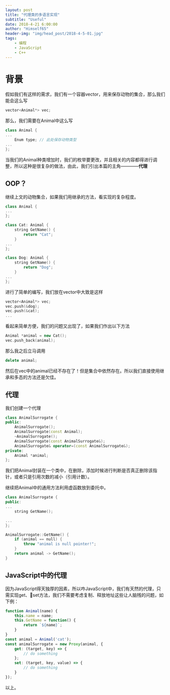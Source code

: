 ```yaml
---
layout: post
title: "代理类的多语言实现"
subtitle: "Useful"
date: 2018-4-21 6:00:00
author: "Himself65"
header-img: "img/head_post/2018-4-5-01.jpg"
tags: 
    - 编程
    - JavaScript
    - C++
---
```

# 背景

假如我们有这样的需求，我们有一个容器vector，用来保存动物的集合，那么我们能会这么写

```C++
vector<Animal*> vec;
```

那么，我们需要在Animal中这么写

```C++
class Animal {
...
    Enum type; // 此处保存动物类型
...
};
```

当我们的Animal种类增加时，我们的枚举要更改，并且相关的内容都得进行调整，所以这种是很复杂的做法，由此，我们引出本篇的主角————**代理**

## OOP？

继续上文的动物集合，如果我们用继承的方法，看实现的复杂程度。

```C++
class Animal {
...
};

class Cat: Animal {
    string GetName() {
        return "Cat";
    }
...
};

class Dog: Animal {
    string GetName() {
        return "Dog";
    }
...
};
```

进行了简单的编写，我们放在vector中大致是这样

```C++
vector<Animal*> vec;
vec.push(&dog);
vec.push(&cat);
...
```

看起来简单方便，我们的问题又出现了，如果我们作出以下方法

```C++
Animal *animal = new Cat();
vec.push_back(animal);
```

那么我之后立马调用

```C++
delete animal;
```

然后在vec中的animal已经不存在了！但是集合中依然存在。所以我们直接使用继承和多态的方法还是欠佳。

## 代理

我们创建一个代理

```C++
class AnimalSurrogate {
public:
    AnimalSurrogate();
    AnimalSurrogate(const Animal);
    ~AnimalSurrogate();
    AnimalSurrogate(const AnimalSurrogate&);
    AnimalSurrogate& operator=(const AnimalSurrogate&);
private:
    Animal *animal;
};
```

我们把Animal封装在一个类中，在删除，添加时候进行判断是否真正删除该指针，或者只是引用次数的减小（引用计数）。

继续把Animal中的通用方法利用虚函数放到委托中。

```C++
class AnimalSurrogate {
public:
...
    string GetName();

...
};

AnimalSurrogate::GetName() {
    if (animal == null) {
        throw "animal is null pointer!";
    }
    return animal -> GetName();
}
```

## JavaScript中的代理

因为JavaScript得天独厚的因素，所以咋JavaScript中，我们有天然的代理，只需实现get、set方法，我们不需要考虑复制、释放地址这些让人脑残的问题，如下例：

```JavaScript
function Animal(name) {
    this.name = name;
    this.GetName = function() {
        return `${name}`;
    }
}
const animal = Animal('cat');
const animalSurrogate = new Proxy(animal, {
    get: (target, key) => {
        // do something
    };
    set: (target, key, value) => {
        // do something
    }
});
```

以上。